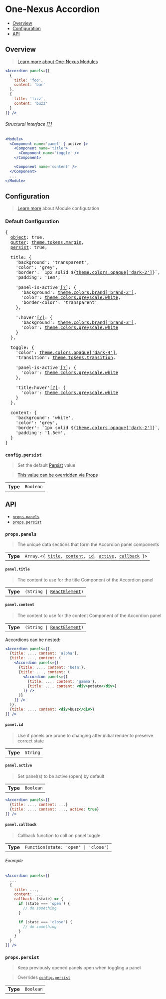 # One-Nexus Accordion

* [Overview](#overview)
* [Configuration](#configuration)
* [API](#api)

## Overview

> [Learn more about One-Nexus Modules](https://github.com/esr360/One-Nexus/wiki/Modules)

```jsx
<Accordion panels={[
  { 
    title: 'foo', 
    content: 'bar' 
  },
  { 
    title: 'fizz', 
    content: 'buzz' 
  }
]} />
```

###### Structural Interface [[?]](#TODO)

```jsx
<Module>
  <Component name='panel' { active }>
    <Component name='title'>
      <Component name='toggle' />
    </Component>

    <Component name='content' />
  </Component>
  ...
</Module>
```

## Configuration

> [Learn more](https://github.com/esr360/One-Nexus/wiki/Module-Configuration) about Module configutation

### Default Configuration

<pre>
{
  <a href="TODO">object</a>: true,
  <a href="TODO">gutter</a>: <a href="TODO">theme.tokens.margin</a>,
  <a href="#configpersist">persist</a>: true,

  title: {
    'background': 'transparent',
    'color': 'grey',
    'border': `1px solid ${<a href="TODO">theme.colors.opaque['dark-2']</a>}`,
    'padding': '1em',

    'panel-is-active'<a href="https://github.com/One-Nexus/Lucid/wiki/Context#accessing-parents-state">[?]</a>: {
      'background': <a href="TODO">theme.colors.brand['brand-2']</a>,
      'color': <a href="TODO">theme.colors.greyscale.white</a>,
      'border-color': 'transparent'
    },

    ':hover'<a href="https://github.com/One-Nexus/Lucid/wiki/Styles#hover">[?]</a>: {
      'background': <a href="TODO">theme.colors.brand['brand-3']</a>,
      'color': <a href="TODO">theme.colors.greyscale.white</a>
    }
  },

  toggle: {
    'color': <a href="TODO">theme.colors.opaque['dark-4']</a>,
    'transition': <a href="TODO">theme.tokens.transition</a>,

    'panel-is-active'<a href="https://github.com/One-Nexus/Lucid/wiki/Context#accessing-parents-state">[?]</a>: {
      'color': <a href="TODO">theme.colors.greyscale.white</a>
    },

    'title:hover'<a href="https://github.com/One-Nexus/Lucid/wiki/Context#accessing-parents-state">[?]</a>: {
      'color': <a href="TODO">theme.colors.greyscale.white</a>
    }
  },

  content: {
    'background': 'white',
    'color': 'grey',
    'border': `1px solid ${<a href="TODO">theme.colors.opaque['dark-2']</a>}`,
    'padding': '1.5em',
  }
}
</pre>

### `config.persist`

> Set the default [Persist](#propspersist) value

> [This value can be overridden via Props](#propspersist)

<table>
  <tr>
    <td><b>Type</b></td>
    <td><code>Boolean</code></td>
  </tr>
</table>

## API

* [`props.panels`](#propspanels)
* [`props.persist`](#propspanels)

### `props.panels`

> The unique data sections that form the Accordion panel components

<table>
  <tr>
    <td><b>Type</b></td>
    <td><code>Array.&lt;{ <a href="#paneltitle">title</a>, <a href="#panelcontent">content</a>, <a href="#panelid">id</a>, <a href="#panelcallback">active</a>, <a href="#panelcallback">callback</a> }></code></td>
  </tr>
</table>

#### `panel.title`

> The content to use for the title Component of the Accordion panel

<table>
  <tr>
    <td><b>Type</b></td>
    <td><code>(String | <a href="https://reactjs.org/docs/glossary.html#elements">ReactElement</a>)</code></td>
  </tr>
</table>

#### `panel.content`

> The content to use for the content Component of the Accordion panel

<table>
  <tr>
    <td><b>Type</b></td>
    <td><code>(String | <a href="https://reactjs.org/docs/glossary.html#elements">ReactElement</a>)</code></td>
  </tr>
</table>

Accordions can be nested:

```jsx
<Accordion panels={[
  {title: ..., content: 'alpha'},
  {title: ..., content: (
    <Accordion panels={[
      {title: ..., content: 'beta'},
      {title: ..., content: (
        <Accordion panels={[
          {title: ..., content: 'gamma'},
          {title: ..., content: <div>potato</div>}
        ]} />
      )}
    ]} />
  )},
  {title: ..., content: <div>buzz</div>}
]} />
```

#### `panel.id`

> Use if panels are prone to changing after initial render to preserve correct state

<table>
  <tr>
    <td><b>Type</b></td>
    <td><code>String</code></td>
  </tr>
</table>

#### `panel.active`

> Set panel(s) to be active (open) by default

<table>
  <tr>
    <td><b>Type</b></td>
    <td><code>Boolean</code></td>
  </tr>
</table>

```jsx
<Accordion panels={[
  {title: ..., content: ...}
  {title: ..., content: ..., active: true}
]} />
```

#### `panel.callback`

> Callback function to call on panel toggle

<table>
  <tr>
    <td><b>Type</b></td>
    <td><code>Function(state: 'open' | 'close')</code></td>
  </tr>
</table>

###### Example

```jsx
<Accordion panels={[
  ...
  {
    title: ..., 
    content: ..., 
    callback: (state) => {
      if (state === 'open') {
        // do something
      }

      if (state === 'close') {
        // do something
      }
    }
  }
]} />
```

### `props.persist`

> Keep previously opened panels open when toggling a panel

> Overrides [`config.persist`](#configpersist)

<table>
  <tr>
    <td><b>Type</b></td>
    <td><code>Boolean</code></td>
  </tr>
</table>